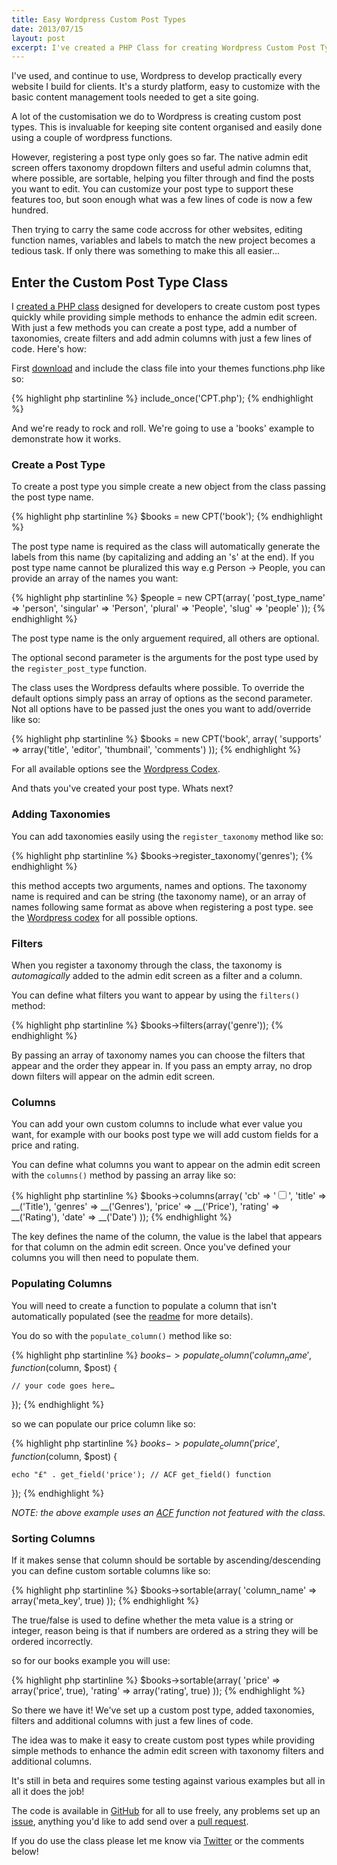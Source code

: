 ```yaml
---
title: Easy Wordpress Custom Post Types
date: 2013/07/15
layout: post
excerpt: I've created a PHP Class for creating Wordpress Custom Post Types quickly and easily.
---
```


I've used, and continue to use, Wordpress to develop practically every website I build for clients. It's a sturdy platform, easy to customize with the basic content management tools needed to get a site going.

A lot of the customisation we do to Wordpress is creating custom post types. This is invaluable for keeping site content organised and easily done using a couple of wordpress functions.

However, registering a post type only goes so far. The native admin edit screen offers taxonomy dropdown filters and useful admin columns that, where possible, are sortable, helping you filter through and find the posts you want to edit. You can customize your post type to support these features too, but soon enough what was a few lines of code is now a few hundred.

Then trying to carry the same code accross for other websites, editing function names, variables and labels to match the new project becomes a tedious task. If only there was something to make this all easier...

## Enter the Custom Post Type Class

I [created a PHP class](http://github.com/jjgrainger/wp-custom-post-type-class) designed for developers to create custom post types quickly while providing simple methods to enhance the admin edit screen. With just a few methods you can create a post type, add a number of taxonomies, create filters and add admin columns with just a few lines of code. Here's how:


First [download](http://github.com/jjgrainger/wp-custom-post-type-class) and include the class file into your themes functions.php like so:

{% highlight php startinline %}
include_once('CPT.php');
{% endhighlight %}

And we're ready to rock and roll. We're going to use a 'books' example to demonstrate how it works.

### Create a Post Type

To create a post type you simple create a new object from the class passing the post type name.

{% highlight php startinline %}
$books = new CPT('book');
{% endhighlight %}

The post type name is required as the class will automatically generate the labels from this name (by capitalizing and adding an 's' at the end). If you post type name cannot be pluralized this way e.g Person -> People, you can provide an array of the names you want:

{% highlight php startinline %}
$people = new CPT(array(
    'post_type_name' => 'person',
    'singular' => 'Person',
    'plural' => 'People',
    'slug' => 'people'
));
{% endhighlight %}

The post type name is the only arguement required, all others are optional.

The optional second parameter is the arguments for the post type used by the `register_post_type` function.

The class uses the Wordpress defaults where possible. To override the default options simply pass an array of options as the second parameter. Not all options have to be passed just the ones you want to add/override like so:

{% highlight php startinline %}
$books = new CPT('book', array(
    'supports' => array('title', 'editor', 'thumbnail', 'comments')
));
{% endhighlight %}

For all available options see the [Wordpress Codex](http://codex.wordpress.org/Function_Reference/register_post_type#Parameters).

And thats you've created your post type. Whats next?

### Adding Taxonomies

You can add taxonomies easily using the `register_taxonomy` method like so:

{% highlight php startinline %}
$books->register_taxonomy('genres');
{% endhighlight %}

this method accepts two arguments, names and options. The taxonomy name is required and can be string (the taxonomy name), or an array of names following same format as above when registering a post type. see the [Wordpress codex](http://codex.wordpress.org/Function_Reference/register_taxonomy#Parameters) for all possible options.


### Filters

When you register a taxonomy through the class, the taxonomy is *automagically* added to the admin edit screen as a filter and a column.

You can define what filters you want to appear by using the `filters()` method:

{% highlight php startinline %}
$books->filters(array('genre'));
{% endhighlight %}

By passing an array of taxonomy names you can choose the filters that appear and the order they appear in. If you pass an empty array, no drop down filters will appear on the admin edit screen.


### Columns

You can add your own custom columns to include what ever value you want, for example with our books post type we will add custom fields for a price and rating.

You can define what columns you want to appear on the admin edit screen with the `columns()` method by passing an array like so:

{% highlight php startinline %}
$books->columns(array(
    'cb' => '<input type="checkbox" />',
    'title' => __('Title'),
    'genres' => __('Genres'),
    'price' => __('Price'),
    'rating' => __('Rating'),
    'date' => __('Date')
));
{% endhighlight %}

The key defines the name of the column, the value is the label that appears for that column on the admin edit screen. Once you've defined your columns you will then need to populate them.

### Populating Columns

You will need to create a function to populate a column that isn't automatically populated (see the [readme](https://github.com/jjgrainger/wp-custom-post-type-class) for more details).

You do so with the `populate_column()` method like so:

{% highlight php startinline %}
$books->populate_column('column_name', function($column, $post) {

    // your code goes here…

});
{% endhighlight %}

so we can populate our price column like so:

{% highlight php startinline %}
$books->populate_column('price', function($column, $post) {

    echo "£" . get_field('price'); // ACF get_field() function

});
{% endhighlight %}

*NOTE: the above example uses an [ACF](http://www.advancedcustomfields.com) function not featured with the class.*

### Sorting Columns

If it makes sense that column should be sortable by ascending/descending you can define custom sortable columns like so:

{% highlight php startinline %}
$books->sortable(array(
    'column_name' => array('meta_key', true)
));
{% endhighlight %}

The true/false is used to define whether the meta value is a string or integer, reason being is that if numbers are ordered as a string they will be ordered incorrectly.

so for our books example you will use:

{% highlight php startinline %}
$books->sortable(array(
    'price' => array('price', true),
    'rating' => array('rating', true)
));
{% endhighlight %}

So there we have it! We've set up a custom post type, added taxonomies, filters and additional columns with just a few lines of code.


The idea was to make it easy to create custom post types while providing simple methods to enhance the admin edit screen with taxonomy filters and additional columns.

It's still in beta and requires some testing against various examples but all in all it does the job!

The code is available in [GitHub](https://github.com/jjgrainger/wp-custom-post-type-class) for all to use freely, any problems set up an [issue](https://github.com/jjgrainger/wp-custom-post-type-class/issues), anything you'd like to add send over a [pull request](https://github.com/jjgrainger/wp-custom-post-type-class/pulls).

If you do use the class please let me know via [Twitter](http://www.twitter.com/jjgrainger) or the comments below!
